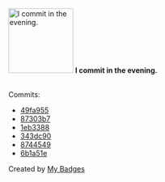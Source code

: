 <img src="https://my-badges.github.io/my-badges/evening-commits.png" alt="I commit in the evening." title="I commit in the evening." width="128">
<strong>I commit in the evening.</strong>
<br><br>

Commits:

- <a href="https://github.com/mmichie/dotfiles/commit/49fa9558a39a90bc54ffebdbb9eb21fa692845c9">49fa955</a>
- <a href="https://github.com/mmichie/dotfiles/commit/87303b7dec0b79da3a9b5cc1f907e57dcf3e076d">87303b7</a>
- <a href="https://github.com/mmichie/dotfiles/commit/1eb3388eab92ceb68ad3aa7befda62df14e7a95a">1eb3388</a>
- <a href="https://github.com/mmichie/dotfiles/commit/343dc902777de7095585c71d000af652cc26ee75">343dc90</a>
- <a href="https://github.com/mmichie/cardsharp/commit/874454951ba3f0725d2e949f6d0de920172dc170">8744549</a>
- <a href="https://github.com/mmichie/cardsharp/commit/6b1a51e9cd20f7e0055639c4cb87f6206efbad35">6b1a51e</a>


Created by <a href="https://github.com/my-badges/my-badges">My Badges</a>